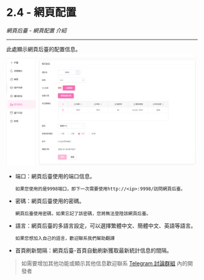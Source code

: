 # 2.4 - 網頁配置

*網頁后臺 - 網頁配置 介紹*

------

此處顯示網頁后臺的配置信息。

![](https://raw.githubusercontent.com/GoMinerProxy/GoMinerProxy/main/images/web_4.png)

- 端口：網頁后臺使用的端口信息。

  ```
  如果您使用的是9998端口，即下一次需要使用http://<ip>:9998/訪問網頁后臺。
  ```

- 密碼：網頁后臺使用的密碼。

  ```
  網頁后臺使用密碼，如果忘記了該密碼，您將無法登陸該網頁后臺。
  ```

- 語言：網頁后臺的多語言設定，可以選擇繁體中文、簡體中文、英語等語言。

  ```
  如果您想加入自己的語言，歡迎聯系我們幫助翻譯
  ```

- 首頁刷新間隔：網頁后臺-首頁自動刷新獲取最新統計信息的間隔。

> 如需要增加其他功能或顯示其他信息歡迎聯系 [Telegram 討論群組](https://github.com/GoMinerProxy/GoMinerProxy) 內的開發者
